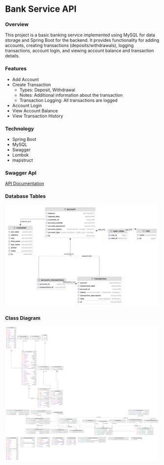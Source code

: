 # Bank Service API

### **Overview**
This project is a basic banking service implemented using MySQL for data storage and Spring Boot for the backend. It provides functionality for adding accounts, creating transactions (deposits/withdrawals), logging transactions, account login, and viewing account balance and transaction details.

### **Features**
  * Add Account
  * Create Transaction
      - Types: Deposit, Withdrawal
      - Notes: Additional information about the transaction
      - Transaction Logging: All transactions are logged
  * Account Login
  * View Account Balance 
  * View Transaction History

### **Technology**
  * Spring Boot
  * MySQL
  * Swagger
  * Lombok
  * mapstruct
### **Swagger ApI**
<a href="https://muhammed-safwat.github.io/Bank-Service-Project/">API Documentation</a>
### Database Tables

<img src="bankServiceDatabaseTables.png">

### Class Diagram

<img src="bankServiceClassDiagram.png">

